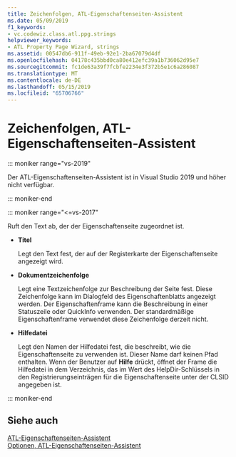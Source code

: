 ```yaml
---
title: Zeichenfolgen, ATL-Eigenschaftenseiten-Assistent
ms.date: 05/09/2019
f1_keywords:
- vc.codewiz.class.atl.ppg.strings
helpviewer_keywords:
- ATL Property Page Wizard, strings
ms.assetid: 00547db6-911f-49eb-92e1-2ba67079d4df
ms.openlocfilehash: 04178c435bbd0ca80e412efc39a1b736062d95e7
ms.sourcegitcommit: fc1de63a39f7fcbfe2234e3f372b5e1c6a286087
ms.translationtype: MT
ms.contentlocale: de-DE
ms.lasthandoff: 05/15/2019
ms.locfileid: "65706766"
---
```

# <a name="strings-atl-property-page-wizard"></a>Zeichenfolgen, ATL-Eigenschaftenseiten-Assistent

::: moniker range="vs-2019"

Der ATL-Eigenschaftenseiten-Assistent ist in Visual Studio 2019 und höher nicht verfügbar.

::: moniker-end

::: moniker range="<=vs-2017"

Ruft den Text ab, der der Eigenschaftenseite zugeordnet ist.

- **Titel**

   Legt den Text fest, der auf der Registerkarte der Eigenschaftenseite angezeigt wird.

- **Dokumentzeichenfolge**

   Legt eine Textzeichenfolge zur Beschreibung der Seite fest. Diese Zeichenfolge kann im Dialogfeld des Eigenschaftenblatts angezeigt werden. Der Eigenschaftenframe kann die Beschreibung in einer Statuszeile oder QuickInfo verwenden. Der standardmäßige Eigenschaftenframe verwendet diese Zeichenfolge derzeit nicht.

- **Hilfedatei**

   Legt den Namen der Hilfedatei fest, die beschreibt, wie die Eigenschaftenseite zu verwenden ist. Dieser Name darf keinen Pfad enthalten. Wenn der Benutzer auf **Hilfe** drückt, öffnet der Frame die Hilfedatei in dem Verzeichnis, das im Wert des HelpDir-Schlüssels in den Registrierungseinträgen für die Eigenschaftenseite unter der CLSID angegeben ist.

::: moniker-end

## <a name="see-also"></a>Siehe auch

[ATL-Eigenschaftenseiten-Assistent](../../atl/reference/atl-property-page-wizard.md)<br/>
[Optionen, ATL-Eigenschaftenseiten-Assistent](../../atl/reference/options-atl-property-page-wizard.md)
